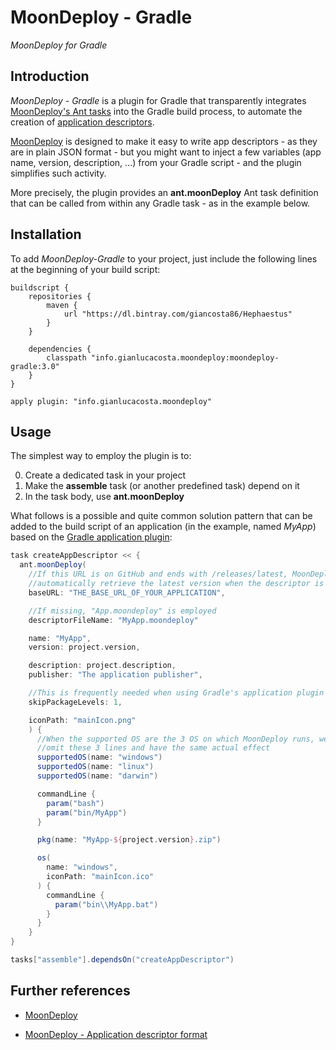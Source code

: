 # MoonDeploy - Gradle

*MoonDeploy for Gradle*


## Introduction

*MoonDeploy - Gradle* is a plugin for Gradle that transparently integrates [MoonDeploy's Ant tasks](https://github.com/giancosta86/MoonDeploy-Ant) into the Gradle build process, to automate the creation of [application descriptors](https://github.com/giancosta86/moondeploy/wiki/App-descriptor:-Version-3).

[MoonDeploy](https://github.com/giancosta86/moondeploy) is designed to make it easy to write app descriptors - as they are in plain JSON format - but you might want to inject a few variables (app name, version, description, ...) from your Gradle script - and the plugin simplifies such activity.

More precisely, the plugin provides an **ant.moonDeploy** Ant task definition that can be called from within any Gradle task - as in the example below.


## Installation

To add *MoonDeploy-Gradle* to your project, just include the following lines at the beginning of your build script:

```
buildscript {
    repositories {
        maven {
            url "https://dl.bintray.com/giancosta86/Hephaestus"
        }
    }

    dependencies {
        classpath "info.gianlucacosta.moondeploy:moondeploy-gradle:3.0"
    }
}

apply plugin: "info.gianlucacosta.moondeploy"
```


## Usage

The simplest way to employ the plugin is to:

0. Create a dedicated task in your project
0. Make the **assemble** task (or another predefined task) depend on it
0. In the task body, use **ant.moonDeploy**

What follows is a possible and quite common solution pattern that can be added to the build script of an application (in the example, named *MyApp*) based on the [Gradle application plugin](https://docs.gradle.org/current/userguide/application_plugin.html):

```groovy
task createAppDescriptor << {
  ant.moonDeploy(
    //If this URL is on GitHub and ends with /releases/latest, MoonDeploy will
    //automatically retrieve the latest version when the descriptor is run
    baseURL: "THE_BASE_URL_OF_YOUR_APPLICATION",

    //If missing, "App.moondeploy" is employed
    descriptorFileName: "MyApp.moondeploy"

    name: "MyApp",
    version: project.version,

    description: project.description,
    publisher: "The application publisher",

    //This is frequently needed when using Gradle's application plugin
    skipPackageLevels: 1,

    iconPath: "mainIcon.png"
    ) {
      //When the supported OS are the 3 OS on which MoonDeploy runs, we can just
      //omit these 3 lines and have the same actual effect
      supportedOS(name: "windows")
      supportedOS(name: "linux")
      supportedOS(name: "darwin")

      commandLine {
        param("bash")
        param("bin/MyApp")
      }

      pkg(name: "MyApp-${project.version}.zip")

      os(
        name: "windows",
        iconPath: "mainIcon.ico"
      ) {
        commandLine {
          param("bin\\MyApp.bat")
        }
      }
    }
}

tasks["assemble"].dependsOn("createAppDescriptor")
```


## Further references

* [MoonDeploy](https://github.com/giancosta86/moondeploy)

* [MoonDeploy - Application descriptor format](https://github.com/giancosta86/moondeploy/wiki/App-descriptor:-Version-3)
